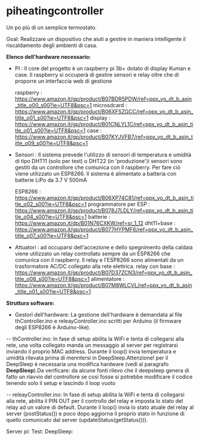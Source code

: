 # piheatingcontroller

Un po più di un semplice termostato.

Goal:
  Realizzare un dispositivo che aiuti a gestire in maniera intelligente il riscaldamento degli ambienti di casa.
  
**Elenco dell'hardware necessario:**

  - PI : Il core del progetto è un raspberry pi 3b+ dotato di display Kuman e case. Il raspberry si occuperà di gestire sensori e relay oltre che di proporre un interfaccia web di gestione
  
    raspberry   : https://www.amazon.it/gp/product/B07BDR5PDW/ref=ppx_yo_dt_b_asin_title_o00_s00?ie=UTF8&psc=1
    microsdcard : https://www.amazon.it/gp/product/B06XFSZGCC/ref=ppx_yo_dt_b_asin_title_o01_s00?ie=UTF8&psc=1
    display     : https://www.amazon.it/gp/product/B01CNLYL1C/ref=ppx_yo_dt_b_asin_title_o01_s00?ie=UTF8&psc=1
    case        : https://www.amazon.it/gp/product/B07KYJVFB7/ref=ppx_yo_dt_b_asin_title_o09_s00?ie=UTF8&psc=1
  
  - Sensori : Il sistema prevede l'utilizzo di sensori di temperatura e umidità di tipo DHT11 (solo per test) o DHT22 (in 'produzione')i sensori sono gestiti da un controllore che comunica con il raspberry. Per fare ciò viene utilizzato un ESP8266. Il sistema è alimentato a batteria con batterie LiPo da 3.7 V 500mA
    
    ESP8266     : https://www.amazon.it/gp/product/B06XP74C81/ref=ppx_yo_dt_b_asin_title_o02_s00?ie=UTF8&psc=1
    programmatore per ESP : https://www.amazon.it/gp/product/B078J7LDLY/ref=ppx_yo_dt_b_asin_title_o04_s00?ie=UTF8&psc=1
    batterie    : https://www.amazon.it/dp/B01N76CXKW/ref=sr_1_12
    dht11+base  : https://www.amazon.it/gp/product/B077HYPMF6/ref=ppx_yo_dt_b_asin_title_o07_s00?ie=UTF8&psc=1
  
  - Attuatori : ad occuparsi dell'accezione e dello spegnimento della caldaia viene utilizzato un relay controllato sempre da un ESP8266 che comunica con il raspberry. Il relay e l'ESP8266 sono alimentati da un trasformatore AC/DC collegato alla rete elettrica.
    relay con base : https://www.amazon.it/gp/product/B07D37ZCN3/ref=ppx_yo_dt_b_asin_title_o08_s00?ie=UTF8&psc=1
    alimentatore   : https://www.amazon.it/gp/product/B07M8WLCVL/ref=ppx_yo_dt_b_asin_title_o01_s00?ie=UTF8&psc=1
    
**Struttura software:**
  
  - Gestori dell'hardware: La gestione dell'hardware è demandata ai file thController.ino e releayController.ino scritti per Arduino (il firmware degli ESP8266 è Arduino-like).
  
  -- thController.ino: In fase di setup abilita la WiFi e tenta di collegarsi alla rete, una volta collegato manda un messaggio al server per registrarsi inviando il proprio MAC address. Durante il loop() invia temperatura e umidità rilevata prima di menntersi in DeepSleep.Attenzione! per il DeepSleep è necessaria una modifica hardware (vedi al paragrafo **DeepSleep**).Da verificare: da alcune fonti rilevo che il deepsleep genera di fatto un riavvio del controllore se così fosse si potrebbe modificare il codice tenendo solo il setup e lascindo il loop vuoto
    
  -- releayController.ino: In fase di setup abilita la WiFi e tenta di collegarsi alla rete, abilita il PIN OUT per il controllo del relay e imposta lo stato del relay ad un valore di default. Durante il loop() invia lo stato atuale del relay al server (postStatus()) e poco dopo aggiorna il proprio stato in funzione di quello comunicato dal server (updateStatus(getStatus())).
  
  Server pi:
  Test:
  DeepSleep:
